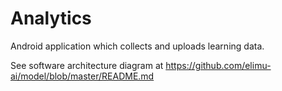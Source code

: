 # Analytics

Android application which collects and uploads learning data.

See software architecture diagram at https://github.com/elimu-ai/model/blob/master/README.md

